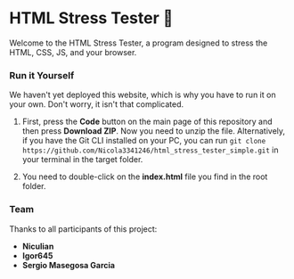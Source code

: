 # HTML Stress Tester 🦾

Welcome to the HTML Stress Tester, a program designed to stress the HTML, CSS, JS, and your browser.

### Run it Yourself

We haven't yet deployed this website, which is why you have to run it on your own. Don't worry, it isn't that complicated.

1. First, press the **Code** button on the main page of this repository and then press **Download ZIP**. Now you need to unzip the file. 
Alternatively, if you have the Git CLI installed on your PC, you can run `git clone https://github.com/Nicola3341246/html_stress_tester_simple.git` in your terminal in the target folder.

2. You need to double-click on the **index.html** file you find in the root folder.

### Team

Thanks to all participants of this project:
- **Niculian**
- **Igor645**
- **Sergio Masegosa Garcia**
